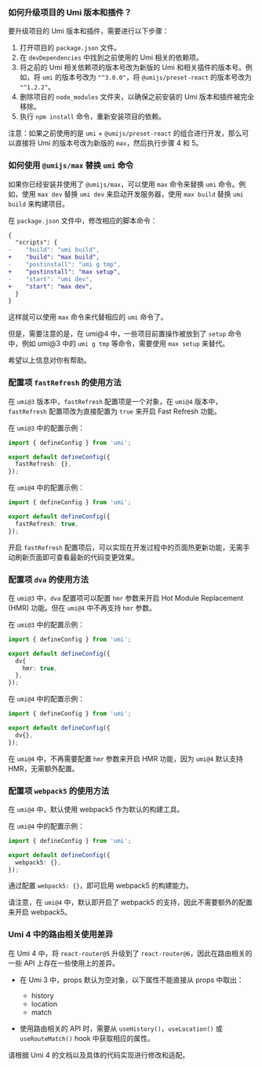### 如何升级项目的 Umi 版本和插件？

要升级项目的 Umi 版本和插件，需要进行以下步骤：

1. 打开项目的 `package.json` 文件。
2. 在 `devDependencies` 中找到之前使用的 Umi 相关的依赖项。
3. 将之前的 Umi 相关依赖项的版本号改为新版的 Umi 和相关插件的版本号。例如，将 `umi` 的版本号改为 `"^3.0.0"`，将 `@umijs/preset-react` 的版本号改为 `"^1.2.2"`。
4. 删除项目的 `node_modules` 文件夹，以确保之前安装的 Umi 版本和插件被完全移除。
5. 执行 `npm install` 命令，重新安装项目的依赖。

注意：如果之前使用的是 `umi` + `@umijs/preset-react` 的组合进行开发，那么可以直接将 Umi 的版本号改为新版的 `max`，然后执行步骤 4 和 5。

### 如何使用 `@umijs/max` 替换 `umi` 命令

如果你已经安装并使用了 `@umijs/max`，可以使用 `max` 命令来替换 `umi` 命令。例如，使用 `max dev` 替换 `umi dev` 来启动开发服务器，使用 `max build` 替换 `umi build` 来构建项目。

在 `package.json` 文件中，修改相应的脚本命令：

```diff
{
  "scripts": {
-    "build": "umi build",
+    "build": "max build",
-    "postinstall": "umi g tmp",
+    "postinstall": "max setup",
-    "start": "umi dev",
+    "start": "max dev",
  }
}
```

这样就可以使用 `max` 命令来代替相应的 `umi` 命令了。

但是，需要注意的是，在 umi@4 中，一些项目前置操作被放到了 `setup` 命令中，例如 umi@3 中的 `umi g tmp` 等命令，需要使用 `max setup` 来替代。

希望以上信息对你有帮助。

### 配置项 `fastRefresh` 的使用方法

在 `umi@3` 版本中，`fastRefresh` 配置项是一个对象，在 `umi@4` 版本中，`fastRefresh` 配置项改为直接配置为 `true` 来开启 Fast Refresh 功能。

在 `umi@3` 中的配置示例：

```typescript
import { defineConfig } from 'umi';

export default defineConfig({
  fastRefresh: {},
});
```

在 `umi@4` 中的配置示例：

```typescript
import { defineConfig } from 'umi';

export default defineConfig({
  fastRefresh: true,
});
```

开启 `fastRefresh` 配置项后，可以实现在开发过程中的页面热更新功能，无需手动刷新页面即可查看最新的代码变更效果。

### 配置项 `dva` 的使用方法

在 `umi@3` 中，`dva` 配置项可以配置 `hmr` 参数来开启 Hot Module Replacement (HMR) 功能。但在 `umi@4` 中不再支持 `hmr` 参数。

在 `umi@3` 中的配置示例：

```typescript
import { defineConfig } from 'umi';

export default defineConfig({
  dv{
    hmr: true,
  },
});
```

在 `umi@4` 中的配置示例：

```typescript
import { defineConfig } from 'umi';

export default defineConfig({
  dv{},
});
```

在 `umi@4` 中，不再需要配置 `hmr` 参数来开启 HMR 功能，因为 `umi@4` 默认支持 HMR，无需额外配置。

### 配置项 `webpack5` 的使用方法

在 `umi@4` 中，默认使用 webpack5 作为默认的构建工具。

在 `umi@4` 中的配置示例：

```typescript
import { defineConfig } from 'umi';

export default defineConfig({
  webpack5: {},
});
```

通过配置 `webpack5: {}`，即可启用 webpack5 的构建能力。

请注意，在 `umi@4` 中，默认即开启了 webpack5 的支持，因此不需要额外的配置来开启 webpack5。

### Umi 4 中的路由相关使用差异

在 Umi 4 中，将 `react-router@5` 升级到了 `react-router@6`，因此在路由相关的一些 API 上存在一些使用上的差异。

- 在 Umi 3 中，props 默认为空对象，以下属性不能直接从 props 中取出：

  - history
  - location
  - match

- 使用路由相关的 API 时，需要从 `useHistory()`，`useLocation()` 或 `useRouteMatch()` hook 中获取相应的属性。

请根据 Umi 4 的文档以及具体的代码实现进行修改和适配。
